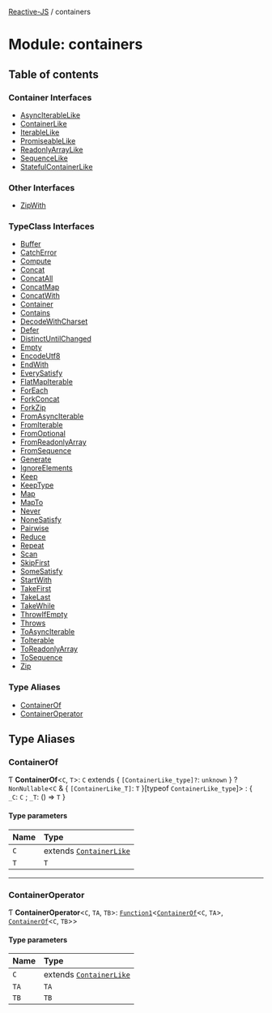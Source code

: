 [Reactive-JS](../README.md) / containers

# Module: containers

## Table of contents

### Container Interfaces

- [AsyncIterableLike](../interfaces/containers.AsyncIterableLike.md)
- [ContainerLike](../interfaces/containers.ContainerLike.md)
- [IterableLike](../interfaces/containers.IterableLike.md)
- [PromiseableLike](../interfaces/containers.PromiseableLike.md)
- [ReadonlyArrayLike](../interfaces/containers.ReadonlyArrayLike.md)
- [SequenceLike](../interfaces/containers.SequenceLike.md)
- [StatefulContainerLike](../interfaces/containers.StatefulContainerLike.md)

### Other Interfaces

- [ZipWith](../interfaces/containers.ZipWith.md)

### TypeClass Interfaces

- [Buffer](../interfaces/containers.Buffer.md)
- [CatchError](../interfaces/containers.CatchError.md)
- [Compute](../interfaces/containers.Compute.md)
- [Concat](../interfaces/containers.Concat.md)
- [ConcatAll](../interfaces/containers.ConcatAll.md)
- [ConcatMap](../interfaces/containers.ConcatMap.md)
- [ConcatWith](../interfaces/containers.ConcatWith.md)
- [Container](../interfaces/containers.Container.md)
- [Contains](../interfaces/containers.Contains.md)
- [DecodeWithCharset](../interfaces/containers.DecodeWithCharset.md)
- [Defer](../interfaces/containers.Defer.md)
- [DistinctUntilChanged](../interfaces/containers.DistinctUntilChanged.md)
- [Empty](../interfaces/containers.Empty.md)
- [EncodeUtf8](../interfaces/containers.EncodeUtf8.md)
- [EndWith](../interfaces/containers.EndWith.md)
- [EverySatisfy](../interfaces/containers.EverySatisfy.md)
- [FlatMapIterable](../interfaces/containers.FlatMapIterable.md)
- [ForEach](../interfaces/containers.ForEach.md)
- [ForkConcat](../interfaces/containers.ForkConcat.md)
- [ForkZip](../interfaces/containers.ForkZip.md)
- [FromAsyncIterable](../interfaces/containers.FromAsyncIterable.md)
- [FromIterable](../interfaces/containers.FromIterable.md)
- [FromOptional](../interfaces/containers.FromOptional.md)
- [FromReadonlyArray](../interfaces/containers.FromReadonlyArray.md)
- [FromSequence](../interfaces/containers.FromSequence.md)
- [Generate](../interfaces/containers.Generate.md)
- [IgnoreElements](../interfaces/containers.IgnoreElements.md)
- [Keep](../interfaces/containers.Keep.md)
- [KeepType](../interfaces/containers.KeepType.md)
- [Map](../interfaces/containers.Map.md)
- [MapTo](../interfaces/containers.MapTo.md)
- [Never](../interfaces/containers.Never.md)
- [NoneSatisfy](../interfaces/containers.NoneSatisfy.md)
- [Pairwise](../interfaces/containers.Pairwise.md)
- [Reduce](../interfaces/containers.Reduce.md)
- [Repeat](../interfaces/containers.Repeat.md)
- [Scan](../interfaces/containers.Scan.md)
- [SkipFirst](../interfaces/containers.SkipFirst.md)
- [SomeSatisfy](../interfaces/containers.SomeSatisfy.md)
- [StartWith](../interfaces/containers.StartWith.md)
- [TakeFirst](../interfaces/containers.TakeFirst.md)
- [TakeLast](../interfaces/containers.TakeLast.md)
- [TakeWhile](../interfaces/containers.TakeWhile.md)
- [ThrowIfEmpty](../interfaces/containers.ThrowIfEmpty.md)
- [Throws](../interfaces/containers.Throws.md)
- [ToAsyncIterable](../interfaces/containers.ToAsyncIterable.md)
- [ToIterable](../interfaces/containers.ToIterable.md)
- [ToReadonlyArray](../interfaces/containers.ToReadonlyArray.md)
- [ToSequence](../interfaces/containers.ToSequence.md)
- [Zip](../interfaces/containers.Zip.md)

### Type Aliases

- [ContainerOf](containers.md#containerof)
- [ContainerOperator](containers.md#containeroperator)

## Type Aliases

### ContainerOf

Ƭ **ContainerOf**<`C`, `T`\>: `C` extends { `[ContainerLike_type]?`: `unknown`  } ? `NonNullable`<`C` & { `[ContainerLike_T]`: `T`  }[typeof `ContainerLike_type`]\> : { `_C`: `C` ; `_T`: () => `T`  }

#### Type parameters

| Name | Type |
| :------ | :------ |
| `C` | extends [`ContainerLike`](../interfaces/containers.ContainerLike.md) |
| `T` | `T` |

___

### ContainerOperator

Ƭ **ContainerOperator**<`C`, `TA`, `TB`\>: [`Function1`](functions.md#function1)<[`ContainerOf`](containers.md#containerof)<`C`, `TA`\>, [`ContainerOf`](containers.md#containerof)<`C`, `TB`\>\>

#### Type parameters

| Name | Type |
| :------ | :------ |
| `C` | extends [`ContainerLike`](../interfaces/containers.ContainerLike.md) |
| `TA` | `TA` |
| `TB` | `TB` |

